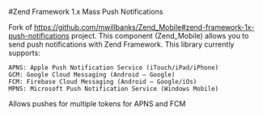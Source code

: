 #Zend Framework 1.x Mass Push Notifications

Fork of https://github.com/mwillbanks/Zend_Mobile#zend-framework-1x-push-notifications project.
This component (Zend_Mobile) allows you to send push notifications with Zend
Framework. This library currently supports:

    APNS: Apple Push Notification Service (iTouch/iPad/iPhone)
    GCM: Google Cloud Messaging (Android – Google)
    FCM: Firebase Cloud Messaging (Android – Google/iOs)
    MPNS: Microsoft Push Notification Service (Windows Mobile)

Allows pushes for multiple tokens for APNS and FCM
